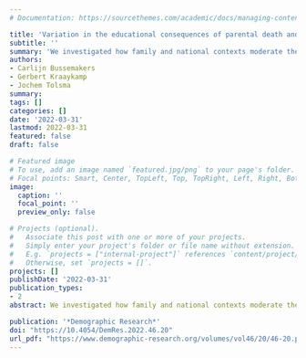 ```yaml
---
# Documentation: https://sourcethemes.com/academic/docs/managing-content/

title: 'Variation in the educational consequences of parental death and divorce: The role of family and country characteristics'
subtitle: ''
summary: 'We investigated how family and national contexts moderate the educational consequences of these adverse events. At the family level, we studied whether the educational consequences of parental death and divorce are larger for children of higher-educated parents. At the national level, we investigated the buffering role of welfare benefits as well as the amplifying impact of a selective educational system and the divorce rate. Moreover, we examined the interplay between family and country contexts.'
authors:
- Carlijn Bussemakers
- Gerbert Kraaykamp
- Jochem Tolsma
summary: 
tags: []
categories: []
date: '2022-03-31'
lastmod: 2022-03-31
featured: false
draft: false

# Featured image
# To use, add an image named `featured.jpg/png` to your page's folder.
# Focal points: Smart, Center, TopLeft, Top, TopRight, Left, Right, BottomLeft, Bottom, BottomRight.
image:
  caption: ''
  focal_point: ''
  preview_only: false

# Projects (optional).
#   Associate this post with one or more of your projects.
#   Simply enter your project's folder or file name without extension.
#   E.g. `projects = ["internal-project"]` references `content/project/deep-learning/index.md`.
#   Otherwise, set `projects = []`.
projects: []
publishDate: '2022-03-31'
publication_types:
- 2
abstract: We investigated how family and national contexts moderate the educational consequences of these adverse events. At the family level, we studied whether the educational consequences of parental death and divorce are larger for children of higher-educated parents. At the national level, we investigated the buffering role of welfare benefits as well as the amplifying impact of a selective educational system and the divorce rate. Moreover, we examined the interplay between family and country contexts.

publication: '*Demographic Research*'
doi: "https://10.4054/DemRes.2022.46.20"
url_pdf: "https://www.demographic-research.org/volumes/vol46/20/46-20.pdf"
---
```

